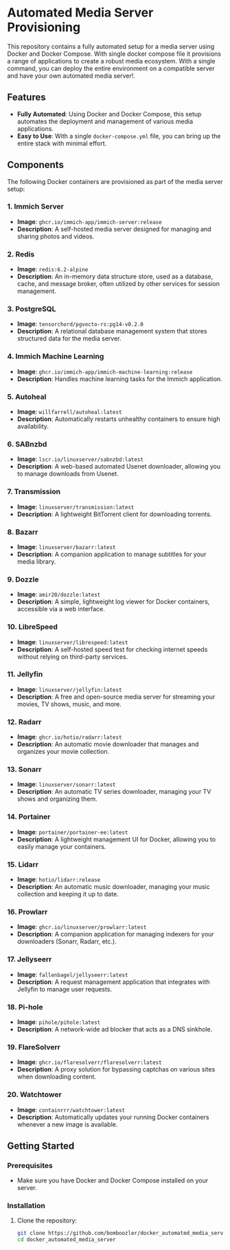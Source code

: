 # Automated Media Server Provisioning

This repository contains a fully automated setup for a media server using Docker and Docker Compose. With single docker compose file it provisions a range of applications to create a robust media ecosystem. With a single command, you can deploy the entire environment on a compatible server and have your own automated media server!.

## Features
- **Fully Automated**: Using Docker and Docker Compose, this setup automates the deployment and management of various media applications.
- **Easy to Use**: With a single `docker-compose.yml` file, you can bring up the entire stack with minimal effort.

## Components
The following Docker containers are provisioned as part of the media server setup:

### 1. **Immich Server**
   - **Image**: `ghcr.io/immich-app/immich-server:release`
   - **Description**: A self-hosted media server designed for managing and sharing photos and videos.

### 2. **Redis**
   - **Image**: `redis:6.2-alpine`
   - **Description**: An in-memory data structure store, used as a database, cache, and message broker, often utilized by other services for session management.

### 3. **PostgreSQL**
   - **Image**: `tensorchord/pgvecto-rs:pg14-v0.2.0`
   - **Description**: A relational database management system that stores structured data for the media server.

### 4. **Immich Machine Learning**
   - **Image**: `ghcr.io/immich-app/immich-machine-learning:release`
   - **Description**: Handles machine learning tasks for the Immich application.

### 5. **Autoheal**
   - **Image**: `willfarrell/autoheal:latest`
   - **Description**: Automatically restarts unhealthy containers to ensure high availability.

### 6. **SABnzbd**
   - **Image**: `lscr.io/linuxserver/sabnzbd:latest`
   - **Description**: A web-based automated Usenet downloader, allowing you to manage downloads from Usenet.

### 7. **Transmission**
   - **Image**: `linuxserver/transmission:latest`
   - **Description**: A lightweight BitTorrent client for downloading torrents.

### 8. **Bazarr**
   - **Image**: `linuxserver/bazarr:latest`
   - **Description**: A companion application to manage subtitles for your media library.

### 9. **Dozzle**
   - **Image**: `amir20/dozzle:latest`
   - **Description**: A simple, lightweight log viewer for Docker containers, accessible via a web interface.

### 10. **LibreSpeed**
   - **Image**: `linuxserver/librespeed:latest`
   - **Description**: A self-hosted speed test for checking internet speeds without relying on third-party services.

### 11. **Jellyfin**
   - **Image**: `linuxserver/jellyfin:latest`
   - **Description**: A free and open-source media server for streaming your movies, TV shows, music, and more.

### 12. **Radarr**
   - **Image**: `ghcr.io/hotio/radarr:latest`
   - **Description**: An automatic movie downloader that manages and organizes your movie collection.

### 13. **Sonarr**
   - **Image**: `linuxserver/sonarr:latest`
   - **Description**: An automatic TV series downloader, managing your TV shows and organizing them.

### 14. **Portainer**
   - **Image**: `portainer/portainer-ee:latest`
   - **Description**: A lightweight management UI for Docker, allowing you to easily manage your containers.

### 15. **Lidarr**
   - **Image**: `hotio/lidarr:release`
   - **Description**: An automatic music downloader, managing your music collection and keeping it up to date.

### 16. **Prowlarr**
   - **Image**: `ghcr.io/linuxserver/prowlarr:latest`
   - **Description**: A companion application for managing indexers for your downloaders (Sonarr, Radarr, etc.).

### 17. **Jellyseerr**
   - **Image**: `fallenbagel/jellyseerr:latest`
   - **Description**: A request management application that integrates with Jellyfin to manage user requests.

### 18. **Pi-hole**
   - **Image**: `pihole/pihole:latest`
   - **Description**: A network-wide ad blocker that acts as a DNS sinkhole.

### 19. **FlareSolverr**
   - **Image**: `ghcr.io/flaresolverr/flaresolverr:latest`
   - **Description**: A proxy solution for bypassing captchas on various sites when downloading content.

### 20. **Watchtower**
   - **Image**: `containrrr/watchtower:latest`
   - **Description**: Automatically updates your running Docker containers whenever a new image is available.

## Getting Started

### Prerequisites
- Make sure you have Docker and Docker Compose installed on your server.

### Installation
1. Clone the repository:
   ```bash
   git clone https://github.com/bomboozler/docker_automated_media_server
   cd docker_automated_media_server
   ```
